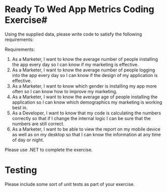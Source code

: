 # Ready To Wed App Metrics Coding Exercise# 
Using the supplied data, please write code to satisfy the following requirements:

Requirements:
1. As a Marketer, I want to know the average number of people installing the app every day so I can know if my marketing is effective.
2. As a Marketer, I want to know the average number of people logging into the app every day so I can know if the design of my application is effective.
3. As a Marketer, I want to know which gender is installing my app more often so I can know how to improve my marketing.
4. As a Marketer, I want to know the average age of people installing the application so I can know which demographics my marketing is working best in.
5. As a Developer, I want to know that my code is calculating the numbers correctly so that if I change the internal logic I can be sure that the numbers are still correct.
6. As a Marketer, I want to be able to view the report on my mobile device as well as on my desktop so that I can know the information at any time of day or night.

Please use .NET to complete the exercise.

# Testing #
Please include some sort of unit tests as part of your exercise.
